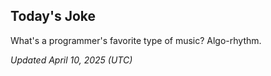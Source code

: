 ## Today's Joke
What's a programmer's favorite type of music? Algo-rhythm.

*Updated April 10, 2025 (UTC)*
